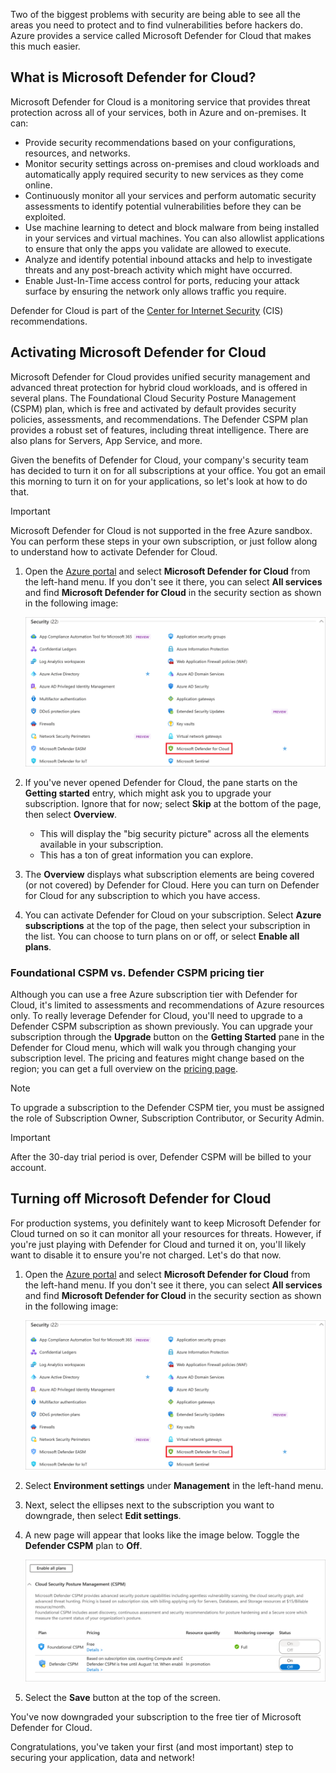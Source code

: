 Two of the biggest problems with security are being able to see all the areas you need to protect and to find vulnerabilities before hackers do. Azure provides a service called Microsoft Defender for Cloud that makes this much easier.

## What is Microsoft Defender for Cloud?

Microsoft Defender for Cloud is a monitoring service that provides threat protection across all of your services, both in Azure and on-premises. It can:

- Provide security recommendations based on your configurations, resources, and networks.
- Monitor security settings across on-premises and cloud workloads and automatically apply required security to new services as they come online.
- Continuously monitor all your services and perform automatic security assessments to identify potential vulnerabilities before they can be exploited.
- Use machine learning to detect and block malware from being installed in your services and virtual machines. You can also allowlist applications to ensure that only the apps you validate are allowed to execute.
- Analyze and identify potential inbound attacks and help to investigate threats and any post-breach activity which might have occurred.
- Enable Just-In-Time access control for ports, reducing your attack surface by ensuring the network only allows traffic you require.

Defender for Cloud is part of the [Center for Internet Security](https://www.cisecurity.org/cis-benchmarks/) (CIS) recommendations.

## Activating Microsoft Defender for Cloud

Microsoft Defender for Cloud provides unified security management and advanced threat protection for hybrid cloud workloads, and is offered in several plans. The Foundational Cloud Security Posture Management (CSPM) plan, which is free and activated by default provides security policies, assessments, and recommendations. The Defender CSPM plan provides a robust set of features, including threat intelligence. There are also plans for Servers, App Service, and more.

Given the benefits of Defender for Cloud, your company's security team has decided to turn it on for all subscriptions at your office. You got an email this morning to turn it on for your applications, so let's look at how to do that.

> [!IMPORTANT]
> Microsoft Defender for Cloud is not supported in the free Azure sandbox. You can perform these steps in your own subscription, or just follow along to understand how to activate Defender for Cloud.

1. Open the [Azure portal](https://portal.azure.com?azure-portal=true) and select **Microsoft Defender for Cloud** from the left-hand menu. If you don't see it there, you can select **All services** and find **Microsoft Defender for Cloud** in the security section as shown in the following image:

   ![Screenshot showing the All services pane with Defender for Cloud highlighted.](../media/2-ASC-Menu.png)

1. If you've never opened Defender for Cloud, the pane starts on the **Getting started** entry, which might ask you to upgrade your subscription. Ignore that for now; select **Skip** at the bottom of the page, then select **Overview**.
    - This will display the "big security picture" across all the elements available in your subscription.
    - This has a ton of great information you can explore.

1. The **Overview** displays what subscription elements are being covered (or not covered) by Defender for Cloud. Here you can turn on Defender for Cloud for any subscription to which you have access.

1. You can activate Defender for Cloud on your subscription. Select **Azure subscriptions** at the top of the page, then select your subscription in the list. You can choose to turn plans on or off, or select **Enable all plans**.

### Foundational CSPM vs. Defender CSPM pricing tier

Although you can use a free Azure subscription tier with Defender for Cloud, it's limited to assessments and recommendations of Azure resources only. To really leverage Defender for Cloud, you'll need to upgrade to a Defender CSPM subscription as shown previously. You can upgrade your subscription through the **Upgrade** button on the **Getting Started** pane in the Defender for Cloud menu, which will walk you through changing your subscription level. The pricing and features might change based on the region; you can get a full overview on the [pricing page](https://azure.microsoft.com/pricing/details/defender-for-cloud/).

> [!NOTE]
> To upgrade a subscription to the Defender CSPM tier, you must be assigned the role of Subscription Owner, Subscription Contributor, or Security Admin.

> [!IMPORTANT]
> After the 30-day trial period is over, Defender CSPM will be billed to your account.

## Turning off Microsoft Defender for Cloud

For production systems, you definitely want to keep Microsoft Defender for Cloud turned on so it can monitor all your resources for threats. However, if you're just playing with Defender for Cloud and turned it on, you'll likely want to disable it to ensure you're not charged. Let's do that now.

1. Open the [Azure portal](https://portal.azure.com?azure-portal=true) and select **Microsoft Defender for Cloud** from the left-hand menu. If you don't see it there, you can select **All services** and find **Microsoft Defender for Cloud** in the security section as shown in the following image:

    ![Screenshot showing the All services pane with Defender for Cloud highlighted.](../media/2-ASC-Menu.png)

1. Select **Environment settings** under **Management** in the left-hand menu.

1. Next, select the ellipses next to the subscription you want to downgrade, then select **Edit settings**.

1. A new page will appear that looks like the image below. Toggle the **Defender CSPM** plan to **Off**.

    ![Screenshot showing Foundational CSPM and Defender CSPM options.](../media/2-Pricing-Tier.png)

1. Select the **Save** button at the top of the screen.

You've now downgraded your subscription to the free tier of Microsoft Defender for Cloud.

Congratulations, you've taken your first (and most important) step to securing your application, data and network!
